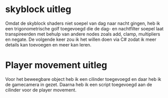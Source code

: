 

# skyblock uitleg  


Omdat de skyblock shaders niet soepel van dag naar nacht gingen, heb ik een trigonometrische golf toegevoegd die de dag- en nachtfilter soepel laat transpireerden met behulp van andere nodes zoals add, clamp, multipliers en negate. De volgende keer zou ik het willen doen via C# zodat ik meer details kan toevoegen en meer kan leren.
# Player movement uitleg
Voor het beweegbare object heb ik een cilinder toegevoegd en daar heb ik de gamecamera in gezet. Daarna heb ik een script toegevoegd aan de cilinder voor de player movement.